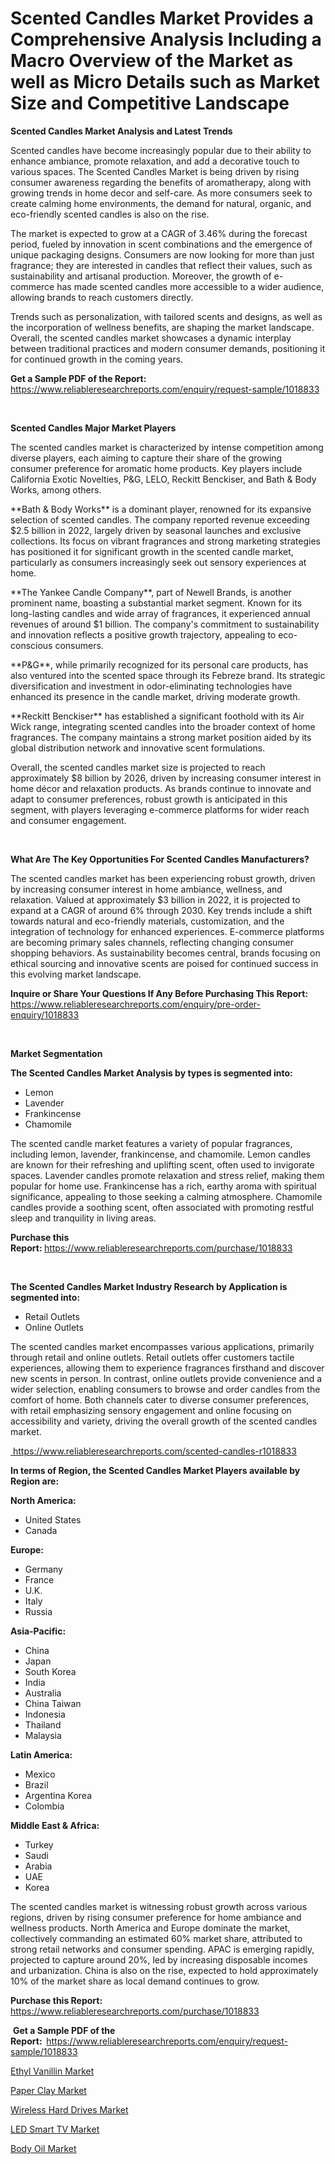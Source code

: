 <p><h1>Scented Candles Market Provides a Comprehensive Analysis Including a Macro Overview of the Market as well as Micro Details such as Market Size and Competitive Landscape</h1></p><p><strong>Scented Candles Market Analysis and Latest Trends</strong></p>
<p><p>Scented candles have become increasingly popular due to their ability to enhance ambiance, promote relaxation, and add a decorative touch to various spaces. The Scented Candles Market is being driven by rising consumer awareness regarding the benefits of aromatherapy, along with growing trends in home decor and self-care. As more consumers seek to create calming home environments, the demand for natural, organic, and eco-friendly scented candles is also on the rise.</p><p>The market is expected to grow at a CAGR of 3.46% during the forecast period, fueled by innovation in scent combinations and the emergence of unique packaging designs. Consumers are now looking for more than just fragrance; they are interested in candles that reflect their values, such as sustainability and artisanal production. Moreover, the growth of e-commerce has made scented candles more accessible to a wider audience, allowing brands to reach customers directly.</p><p>Trends such as personalization, with tailored scents and designs, as well as the incorporation of wellness benefits, are shaping the market landscape. Overall, the scented candles market showcases a dynamic interplay between traditional practices and modern consumer demands, positioning it for continued growth in the coming years.</p></p>
<p><strong>Get a Sample PDF of the Report:&nbsp;</strong> <a href="https://www.reliableresearchreports.com/enquiry/request-sample/1018833">https://www.reliableresearchreports.com/enquiry/request-sample/1018833</a></p>
<p>&nbsp;</p>
<p><strong>Scented Candles Major Market Players</strong></p>
<p><p>The scented candles market is characterized by intense competition among diverse players, each aiming to capture their share of the growing consumer preference for aromatic home products. Key players include California Exotic Novelties, P&G, LELO, Reckitt Benckiser, and Bath & Body Works, among others.</p><p>**Bath & Body Works** is a dominant player, renowned for its expansive selection of scented candles. The company reported revenue exceeding $2.5 billion in 2022, largely driven by seasonal launches and exclusive collections. Its focus on vibrant fragrances and strong marketing strategies has positioned it for significant growth in the scented candle market, particularly as consumers increasingly seek out sensory experiences at home.</p><p>**The Yankee Candle Company**, part of Newell Brands, is another prominent name, boasting a substantial market segment. Known for its long-lasting candles and wide array of fragrances, it experienced annual revenues of around $1 billion. The company's commitment to sustainability and innovation reflects a positive growth trajectory, appealing to eco-conscious consumers.</p><p>**P&G**, while primarily recognized for its personal care products, has also ventured into the scented space through its Febreze brand. Its strategic diversification and investment in odor-eliminating technologies have enhanced its presence in the candle market, driving moderate growth.</p><p>**Reckitt Benckiser** has established a significant foothold with its Air Wick range, integrating scented candles into the broader context of home fragrances. The company maintains a strong market position aided by its global distribution network and innovative scent formulations.</p><p>Overall, the scented candles market size is projected to reach approximately $8 billion by 2026, driven by increasing consumer interest in home décor and relaxation products. As brands continue to innovate and adapt to consumer preferences, robust growth is anticipated in this segment, with players leveraging e-commerce platforms for wider reach and consumer engagement.</p></p>
<p>&nbsp;</p>
<p><strong>What Are The Key Opportunities For Scented Candles Manufacturers?</strong></p>
<p><p>The scented candles market has been experiencing robust growth, driven by increasing consumer interest in home ambiance, wellness, and relaxation. Valued at approximately $3 billion in 2022, it is projected to expand at a CAGR of around 6% through 2030. Key trends include a shift towards natural and eco-friendly materials, customization, and the integration of technology for enhanced experiences. E-commerce platforms are becoming primary sales channels, reflecting changing consumer shopping behaviors. As sustainability becomes central, brands focusing on ethical sourcing and innovative scents are poised for continued success in this evolving market landscape.</p></p>
<p><strong>Inquire or Share Your Questions If Any Before Purchasing This Report:</strong> <a href="https://www.reliableresearchreports.com/enquiry/pre-order-enquiry/1018833">https://www.reliableresearchreports.com/enquiry/pre-order-enquiry/1018833</a></p>
<p>&nbsp;</p>
<p><strong>Market Segmentation</strong></p>
<p><strong>The Scented Candles Market Analysis by types is segmented into:</strong></p>
<p><ul><li>Lemon</li><li>Lavender</li><li>Frankincense</li><li>Chamomile</li></ul></p>
<p><p>The scented candle market features a variety of popular fragrances, including lemon, lavender, frankincense, and chamomile. Lemon candles are known for their refreshing and uplifting scent, often used to invigorate spaces. Lavender candles promote relaxation and stress relief, making them popular for home use. Frankincense has a rich, earthy aroma with spiritual significance, appealing to those seeking a calming atmosphere. Chamomile candles provide a soothing scent, often associated with promoting restful sleep and tranquility in living areas.</p></p>
<p><strong>Purchase this Report:&nbsp;</strong><a href="https://www.reliableresearchreports.com/purchase/1018833">https://www.reliableresearchreports.com/purchase/1018833</a></p>
<p>&nbsp;</p>
<p><strong>The Scented Candles Market Industry Research by Application is segmented into:</strong></p>
<p><ul><li>Retail Outlets</li><li>Online Outlets</li></ul></p>
<p><p>The scented candles market encompasses various applications, primarily through retail and online outlets. Retail outlets offer customers tactile experiences, allowing them to experience fragrances firsthand and discover new scents in person. In contrast, online outlets provide convenience and a wider selection, enabling consumers to browse and order candles from the comfort of home. Both channels cater to diverse consumer preferences, with retail emphasizing sensory engagement and online focusing on accessibility and variety, driving the overall growth of the scented candles market.</p></p>
<p><a href="https://www.reliableresearchreports.com/scented-candles-r1018833">&nbsp;https://www.reliableresearchreports.com/scented-candles-r1018833</a></p>
<p><strong>In terms of Region, the Scented Candles Market Players available by Region are:</strong></p>
<p>
    <p> <strong> North America: </strong>
        <ul>
            <li>United States</li>
            <li>Canada</li>
        </ul>
        </p> 
    <p> <strong> Europe: </strong>
        <ul>
            <li>Germany</li>
            <li>France</li>
            <li>U.K.</li>
            <li>Italy</li>
            <li>Russia</li>
        </ul>
        </p> 
    <p> <strong> Asia-Pacific: </strong>
        <ul>
            <li>China</li>
            <li>Japan</li>
            <li>South Korea</li>
            <li>India</li>
            <li>Australia</li>
            <li>China Taiwan</li>
            <li>Indonesia</li>
            <li>Thailand</li>
            <li>Malaysia</li>
        </ul>
        </p> 
    <p> <strong> Latin America: </strong>
        <ul>
            <li>Mexico</li>
            <li>Brazil</li>
            <li>Argentina Korea</li>
            <li>Colombia</li>
        </ul>
        </p> 
    <p> <strong> Middle East & Africa: </strong>
        <ul>
            <li>Turkey</li>
            <li>Saudi</li>
            <li>Arabia</li>
            <li>UAE</li>
            <li>Korea</li>
        </ul>
    </p>
    </p>
<p><p>The scented candles market is witnessing robust growth across various regions, driven by rising consumer preference for home ambiance and wellness products. North America and Europe dominate the market, collectively commanding an estimated 60% market share, attributed to strong retail networks and consumer spending. APAC is emerging rapidly, projected to capture around 20%, led by increasing disposable incomes and urbanization. China is also on the rise, expected to hold approximately 10% of the market share as local demand continues to grow.</p></p>
<p><strong>Purchase this Report: </strong><a href="https://www.reliableresearchreports.com/purchase/1018833">https://www.reliableresearchreports.com/purchase/1018833</a></p>
<p>&nbsp;<strong>Get a Sample PDF of the Report:&nbsp;&nbsp;</strong><a href="https://www.reliableresearchreports.com/enquiry/request-sample/1018833">https://www.reliableresearchreports.com/enquiry/request-sample/1018833</a></p>
<p><strong></strong></p>
<p><p><a href="https://issuu.com/reportprime-2/docs/ethyl-vanillin-market-size-2030.ppt_60f9af31af0d75">Ethyl Vanillin Market</a></p><p><a href="https://medium.com/@peach7904/the-paper-clay-market-is-experiencing-higher-than-anticipated-demand-compared-to-pre-pandemic-256350ba7735">Paper Clay Market</a></p><p><a href="https://medium.com/@perrin7364/the-growth-of-the-wireless-hard-drives-market-has-been-significant-driven-by-various-critical-657d83545943">Wireless Hard Drives Market</a></p><p><a href="https://www.linkedin.com/pulse/how-regional-markets-adapting-led-smart-tv-market-innovations-9fw9c?trackingId=1sMiglqaQr6rIEznHoqVXw%3D%3D">LED Smart TV Market</a></p><p><a href="https://www.linkedin.com/pulse/how-body-oil-market-evolve-growth-analysis-year-2024-2031-hkogc?trackingId=2%2FwDnGPUT%2BaF5jLBFctvOA%3D%3D">Body Oil Market</a></p></p>